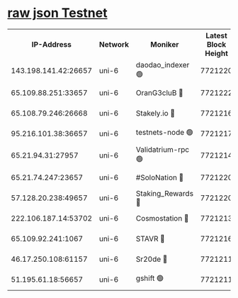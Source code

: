 [raw json Testnet](https://rpc-check.junot.stavr.tech/junot/rpc-junot-result.json)
=


<table><tr><th>IP-Address</th><th>Network</th><th>Moniker</th><th>Latest Block Height</th><th>Earliest Block Height</th><th>Catching Up</th><th>Tx Index</th><th>Voting Power</th><th>Scan Time</th></tr><tr><td>143.198.141.42:26657</td><td>uni-6</td><td>daodao_indexer 🟢</td><td>7721220</td><td>1</td><td>False</td><td>off</td><td>0</td><td>2024-02-05T22:40:52.764962444UTC</td></tr><tr><td>65.109.88.251:33657</td><td>uni-6</td><td>OranG3cluB 🔴</td><td>7721222</td><td>1138541</td><td>False</td><td>on</td><td>11</td><td>2024-02-05T22:40:57.508132022UTC</td></tr><tr><td>65.108.79.246:26668</td><td>uni-6</td><td>Stakely.io 🔴</td><td>7721216</td><td>1570872</td><td>False</td><td>on</td><td>1766821</td><td>2024-02-05T22:40:42.866932732UTC</td></tr><tr><td>95.216.101.38:36657</td><td>uni-6</td><td>testnets-node 🟢</td><td>7721217</td><td>1615130</td><td>False</td><td>on</td><td>0</td><td>2024-02-05T22:40:45.341561747UTC</td></tr><tr><td>65.21.94.31:27957</td><td>uni-6</td><td>Validatrium-rpc 🟢</td><td>7721214</td><td>2943363</td><td>False</td><td>on</td><td>0</td><td>2024-02-05T22:40:37.987679497UTC</td></tr><tr><td>65.21.74.247:23657</td><td>uni-6</td><td>#SoloNation 🔴</td><td>7721220</td><td>5208001</td><td>False</td><td>on</td><td>112</td><td>2024-02-05T22:40:51.808383403UTC</td></tr><tr><td>57.128.20.238:49657</td><td>uni-6</td><td>Staking_Rewards 🔴</td><td>7721220</td><td>6514618</td><td>False</td><td>on</td><td>1008</td><td>2024-02-05T22:40:53.072978256UTC</td></tr><tr><td>222.106.187.14:53702</td><td>uni-6</td><td>Cosmostation 🔴</td><td>7721213</td><td>7473037</td><td>False</td><td>on</td><td>109003</td><td>2024-02-05T22:40:35.553001648UTC</td></tr><tr><td>65.109.92.241:1067</td><td>uni-6</td><td>STAVR 🔴</td><td>7721216</td><td>7502372</td><td>False</td><td>on</td><td>6054</td><td>2024-02-05T22:40:42.509392763UTC</td></tr><tr><td>46.17.250.108:61157</td><td>uni-6</td><td>Sr20de 🔴</td><td>7721211</td><td>7533733</td><td>False</td><td>on</td><td>37</td><td>2024-02-05T22:40:30.098868391UTC</td></tr><tr><td>51.195.61.18:56657</td><td>uni-6</td><td>gshift 🟢</td><td>7721211</td><td>7691417</td><td>False</td><td>on</td><td>0</td><td>2024-02-05T22:40:24.407228091UTC</td></tr></table>